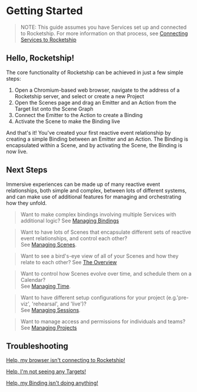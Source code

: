 # Getting Started

> NOTE: This guide assumes you have Services set up and connected to Rocketship. For more information on that process, see [Connecting Services to Rocketship](./06_Connecting%20Systems%20to%20Rocketship.md)

## Hello, Rocketship!

The core functionality of Rocketship can be achieved in just a few simple steps:

1. Open a Chromium-based web browser, navigate to the address of a Rocketship server, and select or create a new Project
2. Open the Scenes page and drag an Emitter and an Action from the Target list onto the Scene Graph
3. Connect the Emitter to the Action to create a Binding
4. Activate the Scene to make the Binding live

And that's it! You've created your first reactive event relationship by creating a simple Binding between an Emitter and an Action. The Binding is encapsulated within a Scene, and by activating the Scene, the Binding is now live.

## Next Steps

Immersive experiences can be made up of many reactive event relationships, both simple and complex, between lots of different systems, and can make use of additional features for managing and orchestrating how they unfold. 

> Want to make complex bindings involving multiple Services with additional logic?
> See [Managing Bindings](./10_Managing%20Bindings.md)

> Want to have lots of Scenes that encapsulate different sets of reactive event relationships, and control each other?    
> See [Managing Scenes](./20_Managing%20Scenes.md).

> Want to see a bird's-eye view of all of your Scenes and how they relate to each other?
> See [The Overview](./30_The%20Overview.md)

> Want to control how Scenes evolve over time, and schedule them on a Calendar?    
> See [Managing Time](./40_Managing%20Time.md).

> Want to have different setup configurations for your project (e.g.'pre-viz', 'rehearsal', and 'live')?    
> See [Managing Sessions](./50_Managing%20Sessions.md).

> Want to manage access and permissions for individuals and teams?    
> See [Managing Projects](./60_Managing%20Projects.md) 

## Troubleshooting

[Help, my browser isn't connecting to Rocketship!](./80_Troubleshooting.md#help-my-browser-isnt-connecting-to-rocketship)

[Help, I'm not seeing any Targets!](./80_Troubleshooting.md#help-im-not-seeing-any-targets)

[Help, my Binding isn't doing anything!](./80_Troubleshooting.md#help-my-binding-isnt-doing-anything)